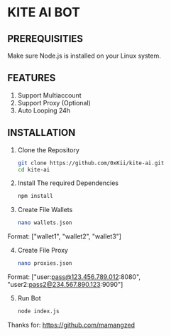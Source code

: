 # KITE AI BOT

## PREREQUISITIES
Make sure Node.js is installed on your Linux system.

## FEATURES
1. Support Multiaccount
2. Support Proxy (Optional)
3. Auto Looping 24h

## INSTALLATION
1. Clone the Repository  

   ```sh
   git clone https://github.com/0xKii/kite-ai.git
   cd kite-ai
   
2. Install The required Dependencies

   ```sh
   npm install
   
3. Create File Wallets

   ```sh
   nano wallets.json
Format: ["wallet1", "wallet2", "wallet3"]

4. Create File Proxy

   ```sh
   nano proxies.json
Format: ["user:pass@123.456.789.012:8080", "user2:pass2@234.567.890.123:9090"]

5. Run Bot

   ```sh
   node index.js
Thanks for: https://github.com/mamangzed
